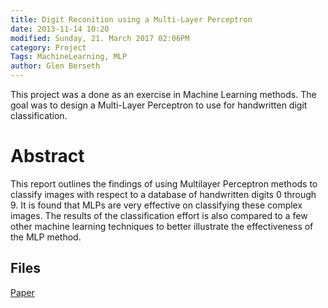 ```yaml
---
title: Digit Reconition using a Multi-Layer Perceptron
date: 2013-11-14 10:20
modified: Sunday, 21. March 2017 02:06PM 
category: Project
Tags: MachineLearning, MLP
author: Glen Berseth
---
```


This project was a done as an exercise in Machine Learning methods. The goal	was to design a Multi-Layer Perceptron to use for handwritten digit classification.
									

# Abstract

This report outlines the findings of using Multilayer Perceptron methods to classify images with respect to a database of handwritten digits 0 through 9. It is found that MLPs are very effective on  classifying these complex images. The results of the classification effort is also compared to a few other machine learning techniques to better illustrate the effectiveness of the MLP method.

## Files

[Paper](/assets/projects/MLP/mlp.pdf)

